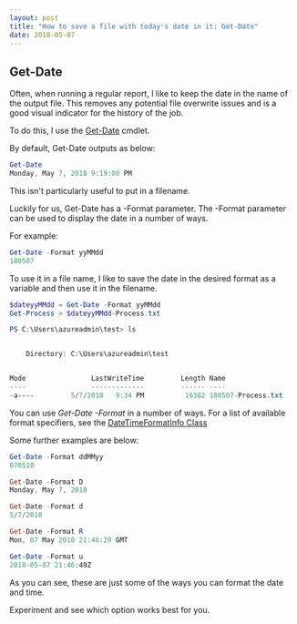 ```yaml
---
layout: post
title: "How to save a file with today's date in it: Get-Date"
date: 2018-05-07
---
```

## Get-Date
Often, when running a regular report, I like to keep the date in the name of the output file. This removes any potential file overwrite issues and is a good visual indicator for the history of the job.

To do this, I use the [Get-Date](https://docs.microsoft.com/en-us/powershell/module/microsoft.powershell.utility/get-date?view=powershell-6) cmdlet. 

By default, Get-Date outputs as below:
```PowerShell
Get-Date
Monday, May 7, 2018 9:19:08 PM
```

This isn't particularly useful to put in a filename. 

Luckily for us, Get-Date has a -Format parameter. The -Format parameter can be used to display the date in a number of ways.

For example:
```PowerShell
Get-Date -Format yyMMdd
180507
```

To use it in a file name, I like to save the date in the desired format as a variable and then use it in the filename.

```PowerShell
$dateyyMMdd = Get-Date -Format yyMMdd
Get-Process > $dateyyMMdd-Process.txt

PS C:\Users\azureadmin\test> ls


    Directory: C:\Users\azureadmin\test


Mode                LastWriteTime         Length Name                                                                             
----                -------------         ------ ----                                                                             
-a----         5/7/2018   9:34 PM          16382 180507-Process.txt
```

You can use *Get-Date -Format* in a number of ways. For a list of available format specifiers, see the [DateTimeFormatInfo Class](https://msdn.microsoft.com/en-GB/Library/system.globalization.datetimeformatinfo(VS.85).aspx)

Some further examples are below:

```PowerShell
Get-Date -Format ddMMyy
070518

Get-Date -Format D
Monday, May 7, 2018

Get-Date -Format d
5/7/2018

Get-Date -Format R
Mon, 07 May 2018 21:46:29 GMT

Get-Date -Format u
2018-05-07 21:46:49Z
```

As you can see, these are just some of the ways you can format the date and time.

Experiment and see which option works best for you.
